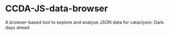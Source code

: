 # CCDA-JS-data-browser
 A browser-based tool to explore and analyse JSON data for cataclysm: Dark days ahead
